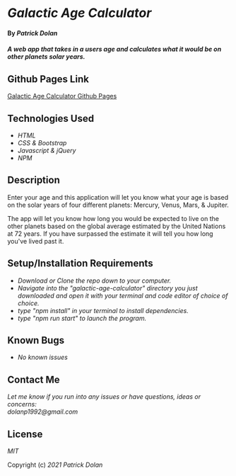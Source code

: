 # _Galactic Age Calculator_

#### By _**Patrick Dolan**_

#### _A web app that takes in a users age and calculates what it would be on other planets solar years._

## Github Pages Link

[Galactic Age Calculator Github Pages](https://patrick-dolan.github.io/galactic-age-calculator/)

## Technologies Used

* _HTML_
* _CSS & Bootstrap_
* _Javascript & jQuery_
* _NPM_

## Description

Enter your age and this application will let you know what your age is based on the solar years of four different planets: Mercury, Venus, Mars, & Jupiter.

The app will let you know how long you would be expected to live on the other planets based on the global average estimated by the United Nations at 72 years. If you have surpassed the estimate it will tell you how long you've lived past it. 

## Setup/Installation Requirements

* _Download or Clone the repo down to your computer._
* _Navigate into the "galactic-age-calculator" directory you just downloaded and open it with your terminal and code editor of choice of choice._
* _type "npm install" in your terminal to install dependencies._
* _type "npm run start" to launch the program._

## Known Bugs

* _No known issues_

## Contact Me

_Let me know if you run into any issues or have questions, ideas or concerns:_  
_dolanp1992@gmail.com_

## License

_MIT_

Copyright (c) _2021_ _Patrick Dolan_